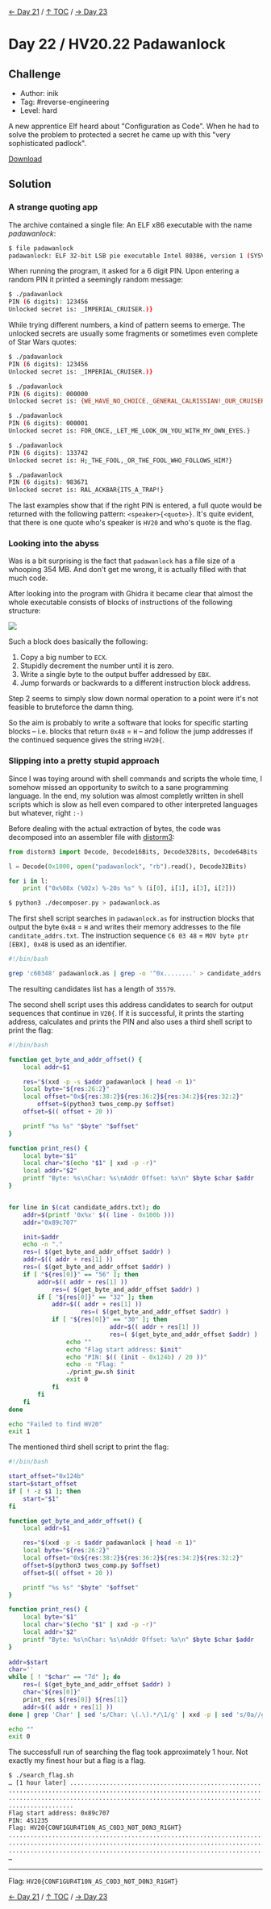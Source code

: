 [← Day 21](../day21/) / [↑ TOC](../README.md) / [→ Day 23](../day23/)


# Day 22 / HV20.22 Padawanlock



## Challenge

<!-- ...10....:...20....:...30....:...40....:...50....:...60....:...70....:. -->
* Author: inik
* Tag:    #reverse-engineering
* Level:  hard

A new apprentice Elf heard about "Configuration as Code". When he had to solve
the problem to protected a secret he came up with this "very sophisticated 
padlock".

[Download](Download.zip)



## Solution


### A strange quoting app

The archive contained a single file: An ELF x86 executable with the name
_padawanlock_:

```sh
$ file padawanlock
padawanlock: ELF 32-bit LSB pie executable Intel 80386, version 1 (SYSV), dynamically linked, interpreter /lib/ld-, BuildID[sha1]=56e8cc633ab14ebd1c6fdd3bfda3ebd100a6a45e, for GNU/Linux 3.2.0, stripped
```

When running the program, it asked for a 6 digit PIN. Upon entering a random
PIN it printed a seemingly random message:

```sh
$ ./padawanlock
PIN (6 digits): 123456
Unlocked secret is: _IMPERIAL_CRUISER.)}
```

While trying different numbers, a kind of pattern seems to emerge. The unlocked
secrets are usually some fragments or sometimes even complete of Star Wars 
quotes:

```sh
$ ./padawanlock
PIN (6 digits): 123456
Unlocked secret is: _IMPERIAL_CRUISER.)}

$ ./padawanlock
PIN (6 digits): 000000
Unlocked secret is: {WE_HAVE_NO_CHOICE,_GENERAL_CALRISSIAN!_OUR_CRUISERS_CANT_REPEL_FIREPOWER_OF_THAT_MAGNITUDE!}

$ ./padawanlock
PIN (6 digits): 000001
Unlocked secret is: FOR_ONCE,_LET_ME_LOOK_ON_YOU_WITH_MY_OWN_EYES.}

$ ./padawanlock
PIN (6 digits): 133742
Unlocked secret is: H;_THE_FOOL,_OR_THE_FOOL_WHO_FOLLOWS_HIM?}

$ ./padawanlock
PIN (6 digits): 983671
Unlocked secret is: RAL_ACKBAR{ITS_A_TRAP!}
```

The last examples show that if the right PIN is entered, a full quote would be
returned with the following pattern: `<speaker>{<quote>}`. It's quite evident,
that there is one quote who's speaker is `HV20` and who's quote is the flag.


### Looking into the abyss

Was is a bit surprising is the fact that `padawanlock` has a file size of a
whooping 354 MB. And don't get me wrong, it is actually filled with that much
code.

After looking into the program with Ghidra it became clear that almost the
whole executable consists of blocks of instructions of the following structure:

![](instruction_block.png)

Such a block does basically the following:

1. Copy a big number to `ECX`.
2. Stupidly decrement the number until it is zero.
3. Write a single byte to the output buffer addressed by `EBX`.
4. Jump forwards or backwards to a different instruction block address.

Step 2 seems to simply slow down normal operation to a point were it's not
feasible to bruteforce the damn thing.

So the aim is probably to write a software that looks for specific starting
blocks – i.e. blocks that return `0x48` = `H` – and follow the jump addresses
if the continued sequence gives the string `HV20{`.


### Slipping into a pretty stupid approach

Since I was toying around with shell commands and scripts the whole time, I 
somehow missed an opportunity to switch to a sane programming language. In the
end, my solution was almost completly written in shell scripts which is slow
as hell even compared to other interpreted languages but whatever, right `:-)`

Before dealing with the actual extraction of bytes, the code was decomposed
into an assembler file with [distorm3]():

[distorm3]: https://github.com/gdabah/distorm

```python
from distorm3 import Decode, Decode16Bits, Decode32Bits, Decode64Bits

l = Decode(0x1000, open("padawanlock", "rb").read(), Decode32Bits)

for i in l:
    print ("0x%08x (%02x) %-20s %s" % (i[0], i[1], i[3], i[2]))
```

```sh
$ python3 ./decomposer.py > padawanlock.as
```

The first shell script searches in `padawanlock.as` for instruction blocks that
output the byte `0x48` = `H` and writes their memory addresses to the file 
`canditate_addrs.txt`. The instruction sequence 
`C6 03 48` = `MOV byte ptr [EBX], 0x48` is used as an identifier.

```sh
#!/bin/bash

grep 'c60348' padawanlock.as | grep -o '^0x........' > candidate_addrs.txt
```

The resulting candidates list has a length of `35579`.

The second shell script uses this address candidates to search for output 
sequences that continue in `V20{`. If it is successful, it prints the starting
address, calculates and prints the PIN and also uses a third shell script to
print the flag:

```sh
#!/bin/bash

function get_byte_and_addr_offset() {
	local addr=$1

	res="$(xxd -p -s $addr padawanlock | head -n 1)"
	local byte="${res:26:2}"
	local offset="0x${res:38:2}${res:36:2}${res:34:2}${res:32:2}"
    	offset=$(python3 twos_comp.py $offset)
	offset=$(( offset + 20 ))

	printf "%s %s" "$byte" "$offset"
}

function print_res() {
	local byte="$1"
	local char="$(echo "$1" | xxd -p -r)"
	local addr="$2"
	printf "Byte: %s\nChar: %s\nAddr Offset: %x\n" $byte $char $addr
}


for line in $(cat candidate_addrs.txt); do
	addr=$(printf '0x%x' $(( line - 0x100b )))
	addr="0x89c707"

	init=$addr
	echo -n "."
	res=( $(get_byte_and_addr_offset $addr) )
	addr=$(( addr + res[1] ))
	res=( $(get_byte_and_addr_offset $addr) )
	if [ "${res[0]}" == "56" ]; then
		addr=$(( addr + res[1] ))
        	res=( $(get_byte_and_addr_offset $addr) )
		if [ "${res[0]}" == "32" ]; then
			addr=$(( addr + res[1] ))
                	res=( $(get_byte_and_addr_offset $addr) )
			if [ "${res[0]}" == "30" ]; then 
                        	addr=$(( addr + res[1] ))
                        	res=( $(get_byte_and_addr_offset $addr) )
				echo ""
				echo "Flag start address: $init"
				echo "PIN: $(( (init - 0x124b) / 20 ))"
				echo -n "Flag: "
				./print_pw.sh $init
				exit 0
			fi
		fi
	fi
done

echo "Failed to find HV20"
exit 1
```

The mentioned third shell script to print the flag:

```sh
#!/bin/bash

start_offset="0x124b"
start=$start_offset
if [ ! -z $1 ]; then
	start="$1"
fi

function get_byte_and_addr_offset() {
	local addr=$1

	res="$(xxd -p -s $addr padawanlock | head -n 1)"
	local byte="${res:26:2}"
	local offset="0x${res:38:2}${res:36:2}${res:34:2}${res:32:2}"
    offset=$(python3 twos_comp.py $offset)
	offset=$(( offset + 20 ))

	printf "%s %s" "$byte" "$offset"
}

function print_res() {
	local byte="$1"
	local char="$(echo "$1" | xxd -p -r)"
	local addr="$2"
	printf "Byte: %s\nChar: %s\nAddr Offset: %x\n" $byte $char $addr
}
	
addr=$start
char=''
while [ ! "$char" == "7d" ]; do
	res=( $(get_byte_and_addr_offset $addr) )
	char="${res[0]}"
	print_res ${res[0]} ${res[1]}
	addr=$(( addr + res[1] ))
done | grep 'Char' | sed 's/Char: \(.\).*/\1/g' | xxd -p | sed 's/0a//g' | xxd -p -r

echo ""
exit 0
```

The successfull run of searching the flag took approximately 1 hour. Not 
exactly my finest hour but a flag is a flag.

```sh
$ ./search_flag.sh
… [1 hour later] ...............................................................
................................................................................
................................................................................
..................
Flag start address: 0x89c707
PIN: 451235
Flag: HV20{C0NF1GUR4T10N_AS_C0D3_N0T_D0N3_R1GHT}
................................................................................
................................................................................
................................................................................
…
```


<!-- ...10....:...20....:...30....:...40....:...50....:...60....:...70....:. -->
--------------------------------------------------------------------------------

Flag: `HV20{C0NF1GUR4T10N_AS_C0D3_N0T_D0N3_R1GHT}`

[← Day 21](../day21/) / [↑ TOC](../README.md) / [→ Day 23](../day23/)
